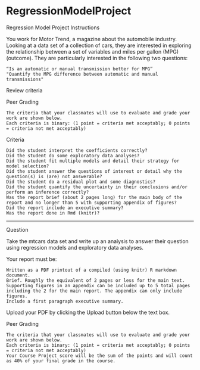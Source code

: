 # RegressionModelProject
Regression Model Project
Instructions

You work for Motor Trend, a magazine about the automobile industry. Looking at a data set of a collection of cars, they are interested in exploring the relationship between a set of variables and miles per gallon (MPG) (outcome). They are particularly interested in the following two questions:

    “Is an automatic or manual transmission better for MPG”
    "Quantify the MPG difference between automatic and manual transmissions" 

Review criteria

Peer Grading

    The criteria that your classmates will use to evaluate and grade your work are shown below.
    Each criteria is binary: (1 point = criteria met acceptably; 0 points = criteria not met acceptably)

Criteria

    Did the student interpret the coefficients correctly?
    Did the student do some exploratory data analyses?
    Did the student fit multiple models and detail their strategy for model selection?
    Did the student answer the questions of interest or detail why the question(s) is (are) not answerable?
    Did the student do a residual plot and some diagnostics?
    Did the student quantify the uncertainty in their conclusions and/or perform an inference correctly?
    Was the report brief (about 2 pages long) for the main body of the report and no longer than 5 with supporting appendix of figures?
    Did the report include an executive summary?
    Was the report done in Rmd (knitr)? 
--------------------------------------------------------------------------------------------------------------------------------
Question

Take the mtcars data set and write up an analysis to answer their question using regression models and exploratory data analyses.

Your report must be:

    Written as a PDF printout of a compiled (using knitr) R markdown document.
    Brief. Roughly the equivalent of 2 pages or less for the main text. Supporting figures in an appendix can be included up to 5 total pages including the 2 for the main report. The appendix can only include figures.
    Include a first paragraph executive summary.

Upload your PDF by clicking the Upload button below the text box.

Peer Grading

    The criteria that your classmates will use to evaluate and grade your work are shown below.
    Each criteria is binary: (1 point = criteria met acceptably; 0 points = criteria not met acceptably)
    Your Course Project score will be the sum of the points and will count as 40% of your final grade in the course. 
